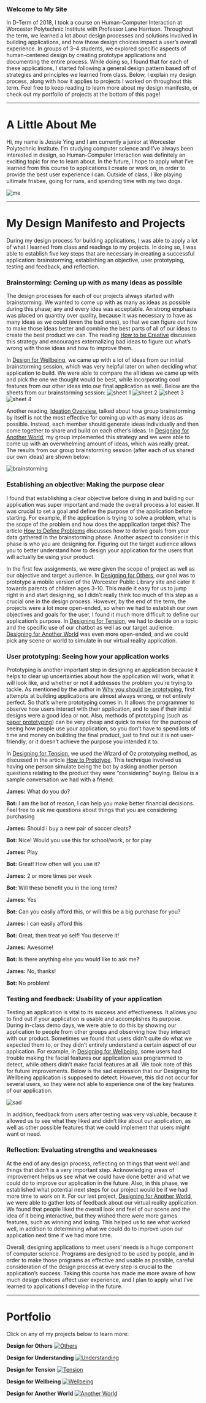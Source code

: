### Welcome to My Site

In D-Term of 2018, I took a course on Human-Computer Interaction at Worcester Polytechnic Institute with Professor Lane Harrison. Throughout the term, we learned a lot about design processes and solutions involved in building applications, and how those design choices impact a user’s overall experience. In groups of 3–4 students, we explored specific aspects of human-centered design by creating prototype applications and documenting the entire process. While doing so, I found that for each of these applications, I started following a general design pattern based off of strategies and principles we learned from class. Below, I explain my design process, along with how it applies to projects I worked on throughout this term. Feel free to keep reading to learn more about my design manifesto, or check out my portfolio of projects at the bottom of this page!

* * *

# A Little About Me

Hi, my name is Jessie Ying and I am currently a junior at Worcester Polytechnic Institute. I’m studying computer science and I’ve always been interested in design, so Human-Computer Interaction was definitely an exciting topic for me to learn about. In the future, I hope to apply what I’ve learned from this course to applications I create or work on, in order to provide the best user experience I can. Outside of class, I like playing ultimate frisbee, going for runs, and spending time with my two dogs.

![me](https://jessieying.github.io/design-manifesto/images/jessie-ying.png)

* * *

# My Design Manifesto and Projects

During my design process for building applications, I was able to apply a lot of what I learned from class and readings to my projects. In doing so, I was able to establish five key steps that are necessary in creating a successful application: brainstorming, establishing an objective, user prototyping, testing and feedback, and reflection.



### Brainstorming: Coming up with as many ideas as possible

The design processes for each of our projects always started with brainstorming. We wanted to come up with as many as ideas as possible during this phase; any and every idea was acceptable. An strong emphasis was placed on quantity over quality, because it was necessary to have as many ideas as we could (even the bad ones), so that we can figure out how to make those ideas better and combine the best parts of all of our ideas to create the best product we can. The reading [How to be Creative](http://faculty.washington.edu/ajko/books/design-methods/how-to-be-creative.html) discusses this strategy and encourages externalizing bad ideas to figure out what’s wrong with those ideas and how to improve them.

In [Design for Wellbeing](https://medium.com/design-for-wellbeing/design-for-wellbeing-creating-an-emotion-detector-to-control-videos-41709636be07), we came up with a lot of ideas from our initial brainstorming session, which was very helpful later on when deciding what application to build. We were able to compare the all ideas we came up with and pick the one we thought would be best, while incorporating cool features from our other ideas into our final application as well. Below are the sheets from our brainstorming session:
![sheet 1](https://jessieying.github.io/design-manifesto/images/sheet1.jpg)
![sheet 2](https://jessieying.github.io/design-manifesto/images/sheet2.jpg)
![sheet 3](https://jessieying.github.io/design-manifesto/images/sheet3.jpg)
![sheet 4](https://jessieying.github.io/design-manifesto/images/sheet4.jpg)

Another reading, [Ideation Overview](https://kixlab.org/courses/cs374-spring-2017/classes/08-Ideation/), talked about how group brainstorming by itself is not the most effective for coming up with as many ideas as possible. Instead, each member should generate ideas individually and then come together to share and build on each other’s ideas. In [Designing for Another World](https://medium.com/@robertharrison43/design-for-another-world-603bed415e64), my group implemented this strategy and we were able to come up with an overwhelming amount of ideas, which was really great. The results from our group brainstorming session (after each of us shared our own ideas) are shown below:


![brainstorming](https://jessieying.github.io/design-manifesto/images/another-world-brainstorm.jpg)



### Establishing an objective: Making the purpose clear

I found that establishing a clear objective before diving in and building our application was super important and made the overall process a lot easier. It was crucial to set a goal and define the purpose of the application before starting. For example, if the application is trying to solve a problem, what is the scope of the problem and how does the appplication target this? The article [How to Define Problems](http://faculty.washington.edu/ajko/books/design-methods/how-to-define-problems.html) discusses how to derive goals from your data gathered in the brainstorming phase. Another aspect to consider in this phase is who you are designing for. Figuring out the target audience allows you to better understand how to design your application for the users that will actually be using your product.

In the first few assignments, we were given the scope of project as well as our objective and target audience. In [Designing for Others](https://medium.com/@Avorent/an-alternate-design-for-worcester-public-library-21d8021b470c), our goal was to prototype a mobile version of the Worcester Public Library site and cater it towards parents of children ages 3–10. This made it easy for us to jump right in and start designing, so I didn’t really think too much of this step as a crucial one in the design process. However, by the end of the term, the projects were a lot more open-ended, so when we had to establish our own objectives and goals for the user, I found it much more difficult to define our application’s purpose. In [Designing for Tension](https://medium.com/@john3r8amaral/design-for-tension-8081059ed3e5), we had to decide on a topic and the specific use of our chatbot as well as our target audience. [Designing for Another World](https://medium.com/@robertharrison43/design-for-another-world-603bed415e64) was even more open-ended, and we could pick any scene or world to simulate in our virtual reality application.



### User prototyping: Seeing how your application works

Prototyping is another important step in designing an application because it helps to clear up uncertainties about how the application will work, what it will look like, and whether or not it addresses the problem you’re trying to tackle. As mentioned by the author in [Why you should be prototyping](https://medium.com/@rachelbinx/why-you-should-be-prototyping-e4f7d55a6848), first attempts at building applications are almost always wrong, or not entirely perfect. So that’s where prototyping comes in. It allows the programmer to observe how users interact with their application, and to see if their initial designs were a good idea or not. Also, methods of prototyping (such as [paper prototyping](https://www.uxpin.com/studio/blog/paper-prototyping-the-practical-beginners-guide/)) can be very cheap and quick to make for the purpose of seeing how people use your application, so you don’t have to spend lots of time and money on building the final product, just to find out it is not user-friendly, or it doesn’t achieve the purpose you intended it to.

In [Designing for Tension](https://medium.com/@john3r8amaral/design-for-tension-8081059ed3e5), we used the Wizard of Oz prototyping method, as discussed in the article [How to Prototype](http://faculty.washington.edu/ajko/books/design-methods/how-to-prototype.html). This technique involved us having one person simulate being the bot by asking another person questions relating to the product they were “considering” buying. Below is a sample conversation we had with a friend:

**James:** What do you do?

**Bot:** I am the bot of reason, I can help you make better financial decisions. Feel free to ask me questions about things that you are considering purchasing

**James:** Should i buy a new pair of soccer cleats?

**Bot:** Nice! Would you use this for school/work, or for play

**James:** Play

**Bot:** Great! How often will you use it?

**James:** 2 or more times per week

**Bot:** Will these benefit you in the long term?

**James:** Yes

**Bot:** Can you easily afford this, or will this be a big purchase for you?

**James:** I can easily afford this

**Bot:** Great, then treat yo self! You deserve it!

**James:** Awesome!

**Bot:** Is there anything else you would like to ask me?

**James:** No, thanks!

**Bot:** No problem!



### Testing and feedback: Usability of your application

Testing an application is vital to its success and effectiveness. It allows you to find out if your application is usable and accomplishes its purpose. During in-class demo days, we were able to do this by showing our application to people from other groups and observing how they interact with our product. Sometimes we found that users didn’t quite do what we expected them to, or they didn’t entirely understand a certain aspect of our application. For example, in [Designing for Wellbeing](https://medium.com/design-for-wellbeing/design-for-wellbeing-creating-an-emotion-detector-to-control-videos-41709636be07), some users had trouble making the facial features our application was programmed to detect, while others didn’t make facial features at all. We took note of this for future improvements. Below is the sad expression that our Designing for Wellbeing application is supposed to detect. However, this did not occur for several users, so they were not able to experience one of the key features of our application.

![sad](https://jessieying.github.io/design-manifesto/images/wellbeing-sad.png)

In addition, feedback from users after testing was very valuable, because it allowed us to see what they liked and didn’t like about our application, as well as other possible features that we could implement that users might want or need.



### Reflection: Evaluating strengths and weaknesses
At the end of any design process, reflecting on things that went well and things that didn’t is a very important step. Acknowledging areas of improvement helps us see what we could have done better and what we could do to improve our application in the future. Also, in this phase, we established what potential next steps for our project would be  if we had more time to work on it. For our last project, [Designing for Another World](https://medium.com/@robertharrison43/design-for-another-world-603bed415e64), we were able to gather lots of feedback about our virtual reality application. We found that people liked the overall look and feel of our scene and the idea of it being interactive, but they wished there were more games features, such as winning and losing. This helped us to see what worked well, in addition to determining what we could do to improve upon our application next time if we had more time.

Overall, designing applications to meet users’ needs is a huge component of computer science. Programs are designed to be used by people, and in order to make those programs as effective and usable as possible, careful consideration of the design process at every step is crucial to the application’s success. Taking this course has made me more aware of how much design choices affect user experience, and I plan to apply what I’ve learned to applications I develop in the future.



* * *

# Portfolio

Click on any of my projects below to learn more:

**Design for Others**
[![Others](https://jessieying.github.io/design-manifesto/images/design-for-others.png)](https://medium.com/@Avorent/an-alternate-design-for-worcester-public-library-21d8021b470c)

**Design for Understanding**
[![Understanding](https://jessieying.github.io/design-manifesto/images/design-for-understanding.png)](https://medium.com/design-for-understanding-design-process/design-for-understanding-b3d08904b868)

**Design for Tension**
[![Tension](https://jessieying.github.io/design-manifesto/images/design-for-tension.png)](https://medium.com/@john3r8amaral/design-for-tension-8081059ed3e5)

**Design for Wellbeing**
[![Wellbeing](https://jessieying.github.io/design-manifesto/images/design-for-wellbeing.png)](https://medium.com/design-for-wellbeing/design-for-wellbeing-creating-an-emotion-detector-to-control-videos-41709636be07)

**Design for Another World**
[![Another World](https://jessieying.github.io/design-manifesto/images/design-for-another-world.png)](https://medium.com/@robertharrison43/design-for-another-world-603bed415e64)






